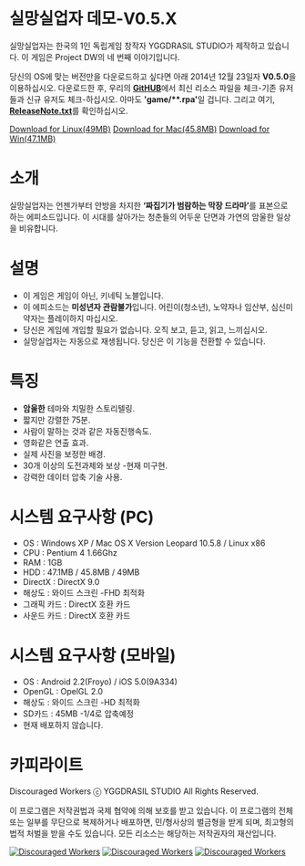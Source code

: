 실망실업자 데모-V0.5.X
===================
실망실업자는 한국의 1인 독립게임 창작자 YGGDRASIL STUDIO가 제작하고 있습니다. 이 게임은 Project DW의 네 번째 이야기입니다.

당신의 OS에 맞는 버전만을 다운로드하고 싶다면 아래 2014년 12월 23일자 <strong>V0.5.0</strong>을 이용하십시오. 다운로드한 후, 우리의 <a href="https://github.com/YGGDRASIL-STUDIO/Discouraged-Workers/tree/master/game" target="_blank"><strong>GitHUB</strong></a>에서 최신 리소스 파일을 체크-기존 유저들과 신규 유저도 체크-하십시오. 아마도 <strong>'game/**.rpa'</strong>일 겁니다. 그리고 여기, <a href="https://github.com/YGGDRASIL-STUDIO/Discouraged-Workers/blob/master/ReleaseNote.txt" target="_blank"><strong>ReleaseNote.txt</strong></a>를 확인하십시오.

<a href="https://mega.co.nz/#!vsIgCLqA!heDOkoJ4jwU9bwmHo00siTr0Q09Y_BZcgiMC1sEaSnE" target="_blank">Download for Linux(49MB)</a> <a href="https://mega.co.nz/#!35ZwALLJ!UmTB83WUn2tq4juDcJxSMxhR2FrQuOvlj1uxQCspr1E" target="_blank">Download for Mac(45.8MB)</a> <a href="https://mega.co.nz/#!OxAjhDZA!grRJI2Pyy46TX1HFmuLxC4Y2--XuTO2pA8_EUEbM9nE" target="_blank">Download for Win(47.1MB)</a>


소개
===================
실망실업자는 언젠가부터 안방을 차지한 <b>‘짜집기가 범람하는 막장 드라마’</b>를 표본으로 하는 에피소드입니다. 이 시대를 살아가는 청춘들의 어두운 단면과 가연의 암울한 일상을 비유합니다.


설명
===================
<ul><li>이 게임은 게임이 아닌, 키네틱 노블입니다.</li>
<li>이 에피소드는 <strong>미성년자 관람불가</strong>입니다. 어린이(청소년), 노약자나 임산부, 심신미약자는 플레이하지 마십시오.</li>
<li>당신은 게임에 개입할 필요가 없습니다. 오직 보고, 듣고, 읽고, 느끼십시오.</li>
<li>실망실업자는 자동으로 재생됩니다. 당신은 이 기능을 전환할 수 있습니다.</ul>


특징
===================
<ul><li><strong>암울한</strong> 테마와 치밀한 스토리텔링.</li>
<li>짧지만 강렬한 75분.</li>
<li>사람이 말하는 것과 같은 자동진행속도.</li>
<li>영화같은 연출 효과.</li>
<li>실제 사진을 보정한 배경.</li>
<li>30개 이상의 도전과제와 보상 -현재 미구현.</li>
<li>강력한 데이터 압축 기술 사용.</li></ul>


시스템 요구사항 (PC)
===================
<ul><li>OS : Windows XP / Mac OS X Version Leopard 10.5.8 / Linux x86</li>
<li>CPU : Pentium 4 1.66Ghz</li>
<li>RAM : 1GB</li>
<li>HDD : 47.1MB / 45.8MB / 49MB</li>
<li>DirectX : DirectX 9.0</li>
<li>해상도 : 와이드 스크린 -FHD 최적화</li>
<li>그래픽 카드 : DirectX 호환 카드</li>
<li>사운드 카드 : DirectX 호환 카드</li></ul>


시스템 요구사항 (모바일)
===================
<ul><li>OS : Android 2.2(Froyo) / iOS 5.0(9A334)</li>
<li>OpenGL : OpelGL 2.0</li>
<li>해상도 : 와이드 스크린 -HD 최적화</li>
<li>SD카드 : 45MB -1/4로 압축예정</li>
<li>현재 배포하지 않습니다.</li></ul>


카피라이트
===================
Discouraged Workers ⓒ YGGDRASIL STUDIO All Rights Reserved.

이 프로그램은 저작권법과 국제 협약에 의해 보호를 받고 있습니다.
이 프로그램의 전체 또는 일부를 무단으로 복제하거나 배포하면,
민/형사상의 벌금형을 받게 되며, 최고형의 법적 처벌을 받을 수도 있습니다.
모든 리소스는 해당하는 저작권자의 재산입니다.


<a href="http://www.indiedb.com/games/discouraged-workers" title="View Discouraged Workers on Indie DB" target="_blank"><img src="http://button.indiedb.com/popularity/medium/games/37293.png" alt="Discouraged Workers" /></a> <a href="http://www.slidedb.com/games/discouraged-workers" title="View Discouraged Workers on Slide DB" target="_blank"><img src="http://button.slidedb.com/popularity/medium/games/37293.png" alt="Discouraged Workers" /></a> <a href="http://www.moddb.com/games/discouraged-workers" title="View Discouraged Workers on Mod DB" target="_blank"><img src="http://button.moddb.com/popularity/medium/games/37293.png" alt="Discouraged Workers" /></a>
